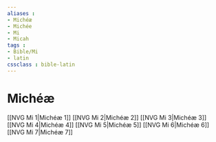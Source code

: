 ```yaml
---
aliases : 
- Michéæ
- Michée
- Mi
- Micah
tags : 
- Bible/Mi
- latin
cssclass : bible-latin
---
```


# Michéæ

[[NVG Mi 1|Michéæ 1]]
[[NVG Mi 2|Michéæ 2]]
[[NVG Mi 3|Michéæ 3]]
[[NVG Mi 4|Michéæ 4]]
[[NVG Mi 5|Michéæ 5]]
[[NVG Mi 6|Michéæ 6]]
[[NVG Mi 7|Michéæ 7]]
